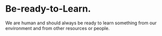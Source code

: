 # Be-ready-to-Learn.
We are human and should always be ready to learn something from our environment and from other resources or people.
